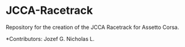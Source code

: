 # JCCA-Racetrack
Repository for the creation of the JCCA Racetrack for Assetto Corsa.

*Contributors:
Jozef G.
Nicholas L.

